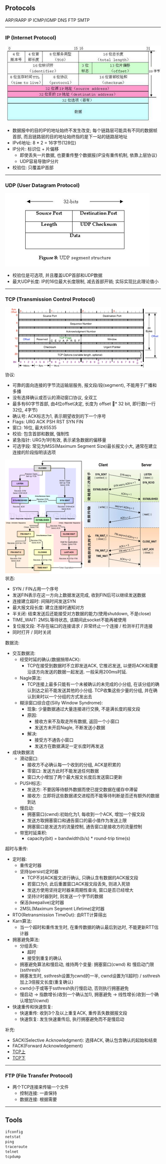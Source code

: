 ## Protocols
ARP/RARP IP ICMP/IGMP DNS FTP SMTP 

---
### IP (Internet Protocol)
![IP](./pic/ip.jpg)

- 数据报中的目的IP的地址始终不发生改变; 每个链路层可能具有不同的数据帧首部, 而且链路层的目的地址始终指的是下一站的链路层地址
- IPv6地址: 8 * 2 = 16字节(128位)
- IP分片: 标识位 + 片偏移
    - 即使丢失一片数据, 也要重传整个数据报(IP没有重传机制, 依靠上层协议)
    - UDP容易导致IP分片
- 校验位: 只覆盖IP首部   
 
---
### UDP (User Datagram Protocol)
![UDP](./pic/udp.jpg)

- 校验位是可选项, 并且覆盖UDP首部和UDP数据
- 最大UDP长度: IP的16位最大长度限制, 减去首部开销; 实际实现比此理论值小

---
### TCP (Transmission Control Protocol)
![TCP](./pic/tcp.jpg)
协议:
- 可靠的面向连接的字节流运输层服务, 报文段/段(segment), 不能用于广播和多播
- 没有选择确认或否认的滑动窗口协议, 全双工
- 最多有60字节首部, 由4位offset决定, 长度为 offset * 32 bit, 即行数(一行32位, 4字节) 
- 确认号: ACK标志为1, 表示期望收到的下一个序号
- Flags: URG ACK PSH RST SYN FIN
- 窗口: 16位, 最大65535
- 校验: 包含首部和数据, 强制性
- 紧急指针: URG为1时有效, 表示紧急数据的偏移量
- 可选字段: 常见为MSS(Maximum Segment Size)最长报文小大, 通常在建立连接的阶段指明该选项

![TCPState](./pic/tcpstate.png)
状态:
- SYN / FIN占用一个序号
- 发送FIN表示在这一方向上数据发送完成, 收到FIN后可以继续发送数据
- 连接建立超时: 间隔时间发送SYN
- 最大报文段长度: 建立连接时通知对方
- 半关闭: 结束发送后还能接受对方数据的能力(使用shutdown, 不是close)
- TIME_WAIT: 2MSL等待状态, 该期间此socket不能再被使用
- 复位报文段: 不存在端口的连接请求 / 异常终止一个连接 / 检测半打开连接
- 同时打开 / 同时关闭

数据流:
- 交互数据流:
    - 经受时延的确认(数据捎带ACK): 
        - TCP在接受到数据时不立即发送ACK, 它推迟发送, 以便将ACK和需要沿该方向发送的数据一起发送. 一般采用200ms时延. 
    - Nagle算法: 
        - TCP连接上最多只能有一个未被确认的未完成的小分组, 在该分组的确认到达之前不能发送其他的小分组. TCP收集这些少量的分组, 并在确认到来时以一个分组的方式发出去
    - 糊涂窗口综合症(Silly Window Syndrome):
        - 现象: 少量数据通过大量连接进行交换, 不是满长度的报文段
        - 原因:
            - 接收方来不及取走所有数据, 返回一个小窗口
            - 发送方未开启Nagle, 不断发送小数据
        - 解决:
            - 接受方不通告小窗口
            - 发送方在数据满足一定长度时再发送                    
- 成块数据流
    - 滑动窗口: 
        - 接收方不必确认每一个收到的分组, ACK是积累的
        - 零窗口: 发送方此时不能发送任何数据
        - 窗口大小增加了两个最大报文长度后发送窗口更新
    - PUSH标志:
        - 发送方: 不要因等待额外数据而使已提交数据在缓存中滞留
        - 接收方: 立即将这些数据递交进程而不能等待判断是否还有额外的数据到达
    - 慢启动:
        - 拥塞窗口(cwnd):初始化为1, 每收到一个ACK, 增加一个报文段
        - 发送方取拥塞窗口和通告窗口的最小值作为发送上限
        - 拥塞窗口是发送方的流量控制, 通告窗口是接收方的流量控制
    - 带宽时延乘积:
        - capacity(bit) = bandwidth(b/s) * round-trip time(s)

超时与重传:
- 定时器:
    - 重传定时器
    - 坚持(persist)定时器
        - TCP不对ACK报文进行确认, 只确认含有数据的ACK报文段
        - 若窗口为0, 此后重置窗口ACK报文段丢失, 则进入死锁
        - 发送方使用坚持定时器来周期性查询, 窗口是否已经增大
        - 坚持计时器到时, 则发送一个字节的数据
    - 保活(keepalive)定时器
    - 2MSL(Maximum Segment Lifetime)定时器
- RTO(Retransmission TimeOut): 由RTT计算得出
- Karn算法:
    - 当一个超时和重传发生时, 在重传数据的确认最后到达时, 不能更新RTT估计器
- 拥塞避免算法:
    - 分组丢失:
        - 超时
        - 接受到重复的确认
    - 拥塞避免算法和慢启动, 维持两个变量: 拥塞窗口(cwnd) 和 慢启动门限(ssthresh)
    - 拥塞发生时, ssthresh设置为cwnd的一半, cwnd设置为1(超时) / ssthresh加上3倍报文长度(重复确认)
    - cwnd小于或等于ssthresh执行慢启动, 否则执行拥塞避免
    - 慢启动 -> 指数增长(收到一个确认加1), 拥塞避免 -> 线性增长(收到一个确认增加1/cwnd)
- 快速重传和快速恢复:
    - 快速重传: 收到3个及以上重复ACK, 重传丢失数据报文段
    - 快速恢复: 发生快速重传后, 执行拥塞避免而不是慢启动

补充:
- SACK(Selective Acknowledgment): 选择ACK, 确认包含确认的起始和结束   
- FACK(Forward Acknowledgement) 
- [TCP上](http://coolshell.cn/articles/11564.html)
- [TCP下](http://coolshell.cn/articles/11609.html)

---
### FTP (File Transfer Protocol)
- 两个TCP连接来传输一个文件
    - 控制连接: 一直保持
    - 数据连接: 根据需要

--- 
## Tools
```
ifconfig
netstat
ping
traceroute
telnet
tcpdump
```